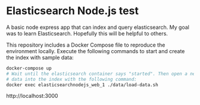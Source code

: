 # Elasticsearch Node.js test

A basic node express app that can index and query elasticsearch. My goal was to learn
Elasticsearch. Hopefully this will be helpful to others.

This repository includes a Docker Compose file to reproduce the environment locally.
Execute the following commands to start and create the index with sample data:

```bash
docker-compose up
# Wait until the elasticsearch container says "started". Then open a new temrinal and import
# data into the index with the following command:
docker exec elasticsearchnodejs_web_1 ./data/load-data.sh
```
http://localhost:3000
